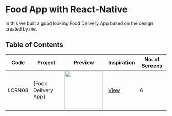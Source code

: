 # Food App with React-Native

In this we built a good looking Food Delivery App based on the design created by me.

## Table of Contents

| Code   | Project             | Preview                                                                                                                                                     | Inspiration                                                          | No. of Screens |
| ------ | ------------------- | ----------------------------------------------------------------------------------------------------------------------------------------------------------- | -------------------------------------------------------------------- | -------------- |
| LCRN08 | [Food Delivery App] | <img src="https://cdn.dribbble.com/users/1716131/screenshots/14527824/media/c490abc83e617dcfca83cb67ebf279a1.png?compress=1&resize=1200x900" width="120" /> | [View](https://dribbble.com/shots/14527824-Food-Delivery-Mobile-App) | 6              |
